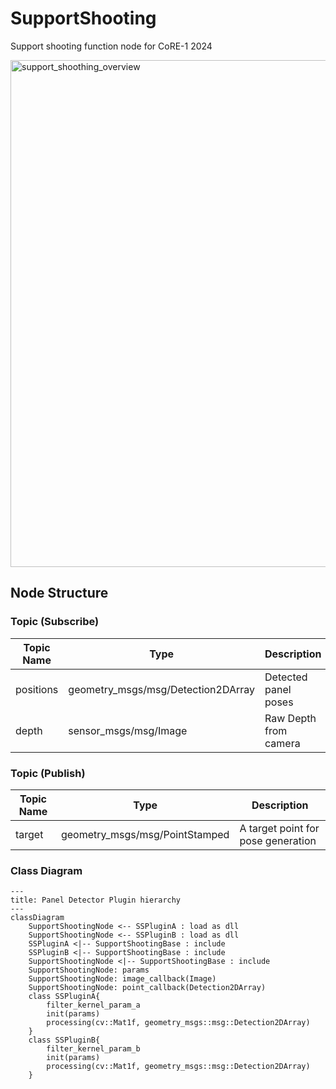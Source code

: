 # SupportShooting
Support shooting function node for CoRE-1 2024

<img width="811" alt="support_shoothing_overview" src="https://github.com/StrayedCats/SupportShooting/assets/67567093/7ec581ba-ec90-464a-8d85-7208a686bd56">

## Node Structure

### Topic (Subscribe)

| Topic Name | Type | Description |
| --- | --- | --- |
| positions | geometry_msgs/msg/Detection2DArray | Detected panel poses |
| depth | sensor_msgs/msg/Image | Raw Depth from camera |

### Topic (Publish)

| Topic Name | Type | Description |
| --- | --- | --- |
| target | geometry_msgs/msg/PointStamped | A target point for pose generation |


### Class Diagram

```mermaid
---
title: Panel Detector Plugin hierarchy
---
classDiagram
    SupportShootingNode <-- SSPluginA : load as dll
    SupportShootingNode <-- SSPluginB : load as dll
    SSPluginA <|-- SupportShootingBase : include
    SSPluginB <|-- SupportShootingBase : include
    SupportShootingNode <|-- SupportShootingBase : include
    SupportShootingNode: params
    SupportShootingNode: image_callback(Image)
    SupportShootingNode: point_callback(Detection2DArray)
    class SSPluginA{
        filter_kernel_param_a
        init(params)
        processing(cv::Mat1f, geometry_msgs::msg::Detection2DArray)
    }
    class SSPluginB{
        filter_kernel_param_b
        init(params)
        processing(cv::Mat1f, geometry_msgs::msg::Detection2DArray)
    }

